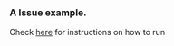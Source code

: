 ### A Issue example.
Check [here](https://github.com/FleekHQ/space-daemon/tree/master/examples/bucketIssues#issue-2-textile-daemon-does-not-properly-shutdown-its-badger-resource) for instructions on how to run